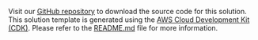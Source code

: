Visit our [GitHub repository][source] to download the source code for this solution. This solution template is generated using the [AWS Cloud Development Kit (CDK)][cdk]. Please refer to the [README.md][readme] file for more information.

[source]: https://github.com/aws-samples/stable-diffusion-on-eks
[cdk]: http://aws.amazon.com/cdk/
[readme]: https://github.com/aws-samples/stable-diffusion-on-eks